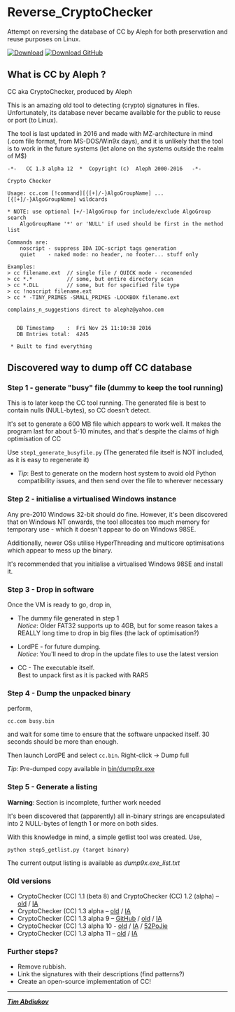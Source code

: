# Reverse_CryptoChecker
Attempt on reversing the database of CC by Aleph for both preservation and reuse purposes on Linux.

[![Download](https://img.shields.io/badge/download-success?style=for-the-badge&logo=windows95&logoColor=black)](http://gazlan.narod.ru/pe/cc/cc.rar)  [![Download GitHub](https://img.shields.io/badge/GitHub-100000?style=for-the-badge&logo=windows95&logoColor=white)](https://github.com/TAbdiukov/Reverse_CryptoChecker/raw/main/bin/cc.rar)


## What is CC by Aleph ?

CC aka CryptoChecker, produced by Aleph

This is an amazing old tool to detecting (crypto) signatures in files. Unfortunately, its database never became available for the public to reuse or port (to Linux). 

The tool is last updated in 2016 and made with MZ-architecture in mind (.com file format, from MS-DOS/Win9x days), and it is unlikely that the tool is to work in the future systems (let alone on the systems outside the realm of M$)

```
-*-   CC 1.3 alpha 12  *  Copyright (c)  Aleph 2000-2016   -*-

Crypto Checker

Usage: cc.com [!command][{[+]/-}AlgoGroupName] ... [{[+]/-}AlgoGroupName] wildcards

* NOTE: use optional [+/-]AlgoGroup for include/exclude AlgoGroup search
	AlgoGroupName '*' or 'NULL' if used should be first in the method list

Commands are:
	noscript - suppress IDA IDC-script tags generation
	quiet    - naked mode: no header, no footer... stuff only

Examples:
> cc filename.ext  // single file / QUICK mode - recomended
> cc *.*           // some, but entire directory scan
> cc *.DLL         // some, but for specified file type
> cc !noscript filename.ext
> cc * -TINY_PRIMES -SMALL_PRIMES -LOCKBOX filename.ext

complains_n_suggestions direct to alephz@yahoo.com


   DB Timestamp    :  Fri Nov 25 11:10:38 2016
   DB Entries total:  4245

 * Built to find everything
```

## Discovered way to dump off CC database

### Step 1 - generate "busy" file (dummy to keep the tool running)

This is to later keep the CC tool running. The generated file is best to contain nulls (NULL-bytes), so CC doesn't detect. 

It's set to generate a 600 MB file which appears to work well. It makes the program last for about 5-10 minutes, and that's despite the claims of high optimisation of CC

Use `step1_generate_busyfile.py` (The generated file itself is NOT included, as it is easy to regenerate it)

* *Tip*: Best to generate on the modern host system to avoid old Python compatibility issues, and then send over the file to wherever necessary

### Step 2 - initialise a virtualised Windows instance

Any pre-2010 Windows 32-bit should do fine. However, it's been discovered that on Windows NT onwards, the tool allocates too much memory for temporary use - which it doesn't appear to do on Windows 98SE.  

Additionally, newer OSs utilise HyperThreading and multicore optimisations which appear to mess up the binary.

It's recommended that you initialise a virtualised Windows 98SE and install it.

### Step 3 - Drop in software

Once the VM is ready to go, drop in,

* The dummy file generated in step 1  
	*Notice*: Older FAT32 supports up to 4GB, but for some reason takes a REALLY long time to drop in big files (the lack of optimisation?)

* LordPE - for future dumping.  
	*Notice*: You'll need to drop in the update files to use the latest version

* CC - The executable itself.  
	Best to unpack first as it is packed with RAR5

### Step 4 - Dump the unpacked binary

perform,  
```
cc.com busy.bin
```

and wait for some time to ensure that the software unpacked itself. 30 seconds should be more than enough.

Then launch LordPE and select `cc.bin`. Right-click -> Dump full

*Tip*: Pre-dumped copy available in [bin/dump9x.exe](bin/dump9x.exe)

### Step 5 - Generate a listing

**Warning**: Section is incomplete, further work needed

It's been discovered that (apparently) all in-binary strings are encapsulated into 2 NULL-bytes of length 1 or more on both sides.

With this knowledge in mind, a simple getlist tool was created. Use,
```
python step5_getlist.py (target binary)
```

The current output listing is available as *dump9x.exe_list.txt*

### Old versions

* CryptoChecker (CC) 1.1 (beta 8) and CryptoChecker (CC) 1.2 (alpha) – [old](./old/CC_1.1_(beta_8)_and_CC_1.2_(alpha)) / [IA](https://archive.org/details/cc12a_and_cc11b8)  
* CryptoChecker (CC) 1.3 alpha – [old](./old/CC_1.3_alpha) / [IA](https://archive.org/details/cc1.13a)  
* CryptoChecker (CC) 1.3 alpha 9 – [GitHub](https://github.com/nihilus/IDA-CC) / [old](./old/CC_1.3_alpha_9) / [IA](https://archive.org/details/CC1.3A9)  
* CryptoChecker (CC) 1.3 alpha 10 - [old](./old/CC_1.3_alpha_10) / <ins>IA</ins> / [52PoJie](https://www.52pojie.cn/thread-310517-1-1.html)  
* CryptoChecker (CC) 1.3 alpha 11 – [old](./old/CC_1.3_alpha_11) / [IA](https://archive.org/details/cc1.3a11)  

### Further steps?

* Remove rubbish.
* Link the signatures with their descriptions (find patterns?)
* Create an open-source implementation of CC!

---------------------------------

***[Tim Abdiukov](https://github.com/TAbdiukov)***
